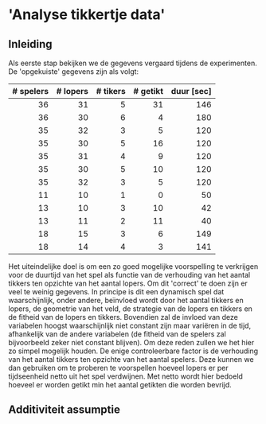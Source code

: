 'Analyse tikkertje data'
================

Inleiding
---------

Als eerste stap bekijken we de gegevens vergaard tijdens de experimenten. De 'opgekuiste' gegevens zijn als volgt:

|  \# spelers|  \# lopers|  \# tikers|  \# getikt|  duur \[sec\]|
|-----------:|----------:|----------:|----------:|-------------:|
|          36|         31|          5|         31|           146|
|          36|         30|          6|          4|           180|
|          35|         32|          3|          5|           120|
|          35|         30|          5|         16|           120|
|          35|         31|          4|          9|           120|
|          35|         30|          5|         10|           120|
|          35|         32|          3|          5|           120|
|          11|         10|          1|          0|            50|
|          13|         10|          3|         10|            42|
|          13|         11|          2|         11|            40|
|          18|         15|          3|          6|           149|
|          18|         14|          4|          3|           141|

Het uiteindelijke doel is om een zo goed mogelijke voorspelling te verkrijgen voor de duurtijd van het spel als functie van de verhouding van het aantal tikkers ten opzichte van het aantal lopers. Om dit 'correct' te doen zijn er veel te weinig gegevens. In principe is dit een dynamisch spel dat waarschijnlijk, onder andere, beïnvloed wordt door het aantal tikkers en lopers, de geometrie van het veld, de strategie van de lopers en tikkers en de fitheid van de lopers en tikkers. Bovendien zal de invloed van deze variabelen hoogst waarschijnlijk niet constant zijn maar variëren in de tijd, afhankelijk van de andere variabelen (de fitheid van de spelers zal bijvoorbeeld zeker niet constant blijven). Om deze reden zullen we het hier zo simpel mogelijk houden. De enige controleerbare factor is de verhouding van het aantal tikkers ten opzichte van het aantal spelers. Deze kunnen we dan gebruiken om te proberen te voorspellen hoeveel lopers er per tijdseenheid netto uit het spel verdwijnen. Met netto wordt hier bedoeld hoeveel er worden getikt min het aantal getikten die worden bevrijd.

Additiviteit assumptie
----------------------

